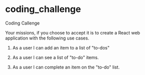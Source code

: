# coding_challenge
Coding Callenge 

Your missions, if you choose to accept it is to create a React web application with the following use cases. 

1. As a user I can add an item to a list of "to-dos"

2. As a user I can see a list of "to-do" items. 

3. As a user I can complete an item on the "to-do" list.
